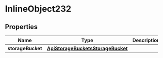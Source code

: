 

# InlineObject232

## Properties

Name | Type | Description | Notes
------------ | ------------- | ------------- | -------------
**storageBucket** | [**ApiStorageBucketsStorageBucket**](ApiStorageBucketsStorageBucket.md) |  | 



